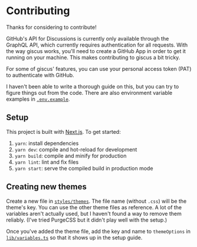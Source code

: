 # Contributing

Thanks for considering to contribute!

GitHub's API for Discussions is currently only available through the GraphQL
API, which currently requires authentication for all requests. With the way
giscus works, you'll need to create a GitHub App in order to get it
running on your machine. This makes contributing to giscus a bit tricky.

For some of giscus' features, you can use your personal access token
(PAT) to authenticate with GitHub.

I haven't been able to write a thorough guide on this, but you can try to
figure things out from the code. There are also environment variable examples
in [`.env.example`][env-example].

## Setup

This project is built with [Next.js][next.js]. To get started:

1. `yarn`: install dependencies
2. `yarn dev`: compile and hot-reload for development
3. `yarn build`: compile and minify for production
4. `yarn lint`: lint and fix files
5. `yarn start`: serve the compiled build in production mode

## Creating new themes

Create a new file in [`styles/themes`][themes-dir]. The file name (without
`.css`) will be the theme's key. You can use the other theme files as reference.
A lot of the variables aren't actually used, but I haven't found a way to
remove them reliably. (I've tried PurgeCSS but it didn't play well with the
setup.)

Once you've added the theme file, add the key and name to `themeOptions` in
[`lib/variables.ts`][variables] so that it shows up in the setup guide.

[env-example]: .env.example
[next.js]: https://github.com/vercel/next.js
[themes-dir]: styles/themes
[variables]: lib/variables.ts
